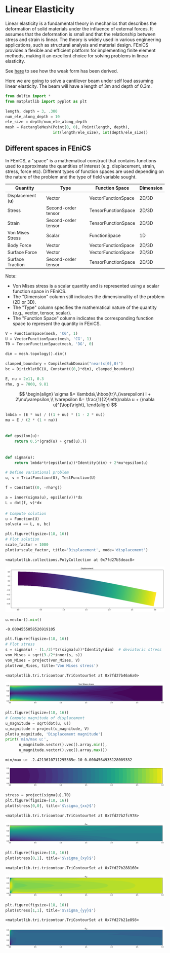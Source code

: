 # Linear Elasticity


Linear elasticity is a fundamental theory in mechanics that describes the deformation of solid materials under the influence of external forces. It assumes that the deformation is small and that the relationship between stress and strain is linear. The theory is widely used in various engineering applications, such as structural analysis and material design. FEniCS provides a flexible and efficient platform for implementing finite element methods, making it an excellent choice for solving problems in linear elasticity.

See [here](https://fenicsproject.org/pub/tutorial/html/._ftut1008.html) to see how the weak form has been derived.

Here we are going to solve a cantilever beam under self load assuming linear
elasticity. The beam will have a length of 3m and depth of 0.3m.

```python
from dolfin import *
from matplotlib import pyplot as plt
```


```python
length, depth = 3, .300
num_ele_along_depth = 10
ele_size = depth/num_ele_along_depth
mesh = RectangleMesh(Point(0, 0), Point(length, depth),
                     int(length/ele_size), int(depth/ele_size))
```

## Different spaces in FEniCS

In FEniCS, a "space" is a mathematical construct that contains functions used to approximate the quantities of interest (e.g. displacement, strain, stress, force etc). Different types of function spaces are used depending on the nature of the problem and the type of field variable sought.

| Quantity             | Type                | Function Space      | Dimension |
| -------------------- | ------------------- | ------------------- | --------- |
| Displacement (**u**) | Vector              | VectorFunctionSpace | 2D/3D     |
| Stress               | Second-order tensor | TensorFunctionSpace | 2D/3D     |
| Strain               | Second-order tensor | TensorFunctionSpace | 2D/3D     |
| Von Mises Stress     | Scalar              | FunctionSpace       | 1D        |
| Body Force           | Vector              | VectorFunctionSpace | 2D/3D     |
| Surface Force        | Vector              | VectorFunctionSpace | 2D/3D     |
| Surface Traction     | Second-order tensor | TensorFunctionSpace | 2D/3D     |

Note:

- Von Mises stress is a scalar quantity and is represented using a scalar function space in FEniCS.
- The "Dimension" column still indicates the dimensionality of the problem (2D or 3D).
- The "Type" column specifies the mathematical nature of the quantity (e.g., vector, tensor, scalar).
- The "Function Space" column indicates the corresponding function space to represent the quantity in FEniCS.



```python
V = FunctionSpace(mesh, 'CG', 1)
U = VectorFunctionSpace(mesh, 'CG', 1)
T0 = TensorFunctionSpace(mesh, 'DG', 0)
```


```python
dim = mesh.topology().dim()
```


```python
clamped_boundary = CompiledSubDomain("near(x[0],0)")
bc = DirichletBC(U, Constant((0,)*dim), clamped_boundary)
```


```python
E, nu = 2e11, 0.3
rho, g = 7800, 9.81
```

$$
\begin{align}
\sigma &= \lambda\,\hbox{tr}\,(\varepsilon) I + 2\mu\varepsilon,\\
\varepsilon &= \frac{1}{2}\left(\nabla u + (\nabla u)^{\top}\right),
\end{align}
$$



```python
lmbda = (E * nu) / ((1 + nu) * (1 - 2 * nu))
mu = E / (2 * (1 + nu))


def epsilon(u):
    return 0.5*(grad(u) + grad(u).T)


def sigma(u):
    return lmbda*tr(epsilon(u))*Identity(dim) + 2*mu*epsilon(u)
```


```python
# Define variational problem
u, v = TrialFunction(U), TestFunction(U)
```


```python
f = Constant((0, -rho*g))
```


```python
a = inner(sigma(u), epsilon(v))*dx
L = dot(f, v)*dx

# Compute solution
u = Function(U)
solve(a == L, u, bc)
```


```python
plt.figure(figsize=(18, 16))
# Plot solution
scale_factor = 1000
plot(u*scale_factor, title='Displacement', mode='displacement')
```




    <matplotlib.collections.PolyCollection at 0x7fd27b5deac8>




    
![png](1_beam_bending_files/1_beam_bending_14_1.png)
    



```python
u.vector().min()
```




    -0.0004555058526919105




```python
plt.figure(figsize=(18, 16))
# Plot stress
s = sigma(u) - (1./3)*tr(sigma(u))*Identity(dim)  # deviatoric stress
von_Mises = sqrt(3./2*inner(s, s))
von_Mises = project(von_Mises, V)
plot(von_Mises, title='Von Mises stress')
```




    <matplotlib.tri.tricontour.TriContourSet at 0x7fd27b46a6a0>




    
![png](1_beam_bending_files/1_beam_bending_16_1.png)
    



```python
plt.figure(figsize=(18, 16))
# Compute magnitude of displacement
u_magnitude = sqrt(dot(u, u))
u_magnitude = project(u_magnitude, V)
plot(u_magnitude, 'Displacement magnitude')
print('min/max u:',
      u_magnitude.vector().vec().array.min(),
      u_magnitude.vector().vec().array.max())
```

    min/max u: -2.4213610711295385e-10 0.0004564935128009332



    
![png](1_beam_bending_files/1_beam_bending_17_1.png)
    



```python
stress = project(sigma(u),T0)
plt.figure(figsize=(18, 16))
plot(stress[0,0], title='$\sigma_{xx}$')
```




    <matplotlib.tri.tricontour.TriContourSet at 0x7fd27b2fc978>




    
![png](1_beam_bending_files/1_beam_bending_18_1.png)
    



```python
plt.figure(figsize=(18, 16))
plot(stress[0,1], title='$\sigma_{xy}$')
```




    <matplotlib.tri.tricontour.TriContourSet at 0x7fd27b288160>




    
![png](1_beam_bending_files/1_beam_bending_19_1.png)
    



```python
plt.figure(figsize=(18, 16))
plot(stress[1,1], title='$\sigma_{yy}$')
```




    <matplotlib.tri.tricontour.TriContourSet at 0x7fd27b21e898>




    
![png](1_beam_bending_files/1_beam_bending_20_1.png)
    



```python

```


```python

```


```python

```
